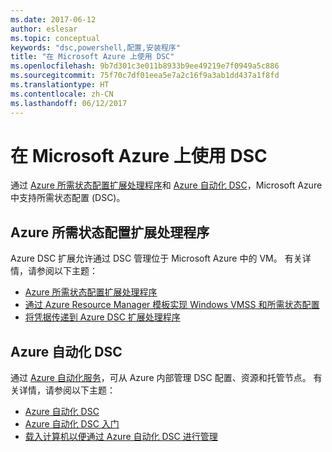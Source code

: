 ```yaml
---
ms.date: 2017-06-12
author: eslesar
ms.topic: conceptual
keywords: "dsc,powershell,配置,安装程序"
title: "在 Microsoft Azure 上使用 DSC"
ms.openlocfilehash: 9b7d301c3e011b8933b9ee49219e7f0949a5c886
ms.sourcegitcommit: 75f70c7df01eea5e7a2c16f9a3ab1dd437a1f8fd
ms.translationtype: HT
ms.contentlocale: zh-CN
ms.lasthandoff: 06/12/2017
---
```

# <a name="using-dsc-on-microsoft-azure"></a>在 Microsoft Azure 上使用 DSC

通过 [Azure 所需状态配置扩展处理程序](https://docs.microsoft.com/azure/virtual-machines/virtual-machines-windows-extensions-dsc-overview)和 [Azure 自动化 DSC](https://docs.microsoft.com/azure/automation/automation-dsc-overview)，Microsoft Azure 中支持所需状态配置 (DSC)。

## <a name="azure-desired-state-configuration-extension-handler"></a>Azure 所需状态配置扩展处理程序

Azure DSC 扩展允许通过 DSC 管理位于 Microsoft Azure 中的 VM。 有关详情，请参阅以下主题：

- [Azure 所需状态配置扩展处理程序](https://docs.microsoft.com/azure/virtual-machines/virtual-machines-windows-extensions-dsc-overview)
- [通过 Azure Resource Manager 模板实现 Windows VMSS 和所需状态配置](https://docs.microsoft.com/azure/virtual-machines/virtual-machines-windows-extensions-dsc-template)
- [将凭据传递到 Azure DSC 扩展处理程序](https://docs.microsoft.com/azure/virtual-machines/virtual-machines-windows-extensions-dsc-credentials)

## <a name="azure-automation-dsc"></a>Azure 自动化 DSC

通过 [Azure 自动化服务](https://azure.microsoft.com/services/automation/)，可从 Azure 内部管理 DSC 配置、资源和托管节点。 有关详情，请参阅以下主题：

- [Azure 自动化 DSC](https://docs.microsoft.com/azure/automation/automation-dsc-overview)
- [Azure 自动化 DSC 入门](https://docs.microsoft.com/azure/automation/automation-dsc-getting-started)
- [载入计算机以便通过 Azure 自动化 DSC 进行管理](https://docs.microsoft.com/azure/automation/automation-dsc-onboarding)

